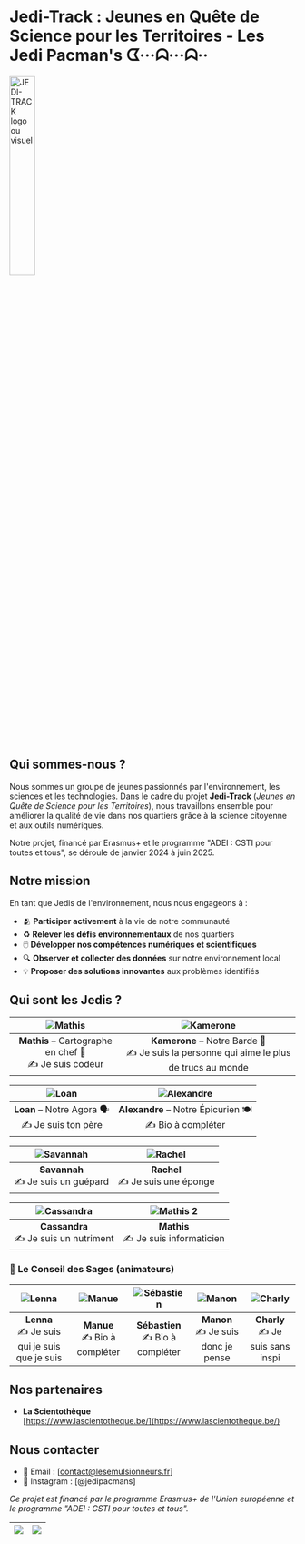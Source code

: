# Jedi-Track : Jeunes en Quête de Science pour les Territoires - Les Jedi Pacman's ᗧ···ᗣ···ᗣ··
<img src="https://github.com/Man-BAL/jedi-track.github.io/blob/patch-1/Images/JEDI-TRACK%20(2).png" alt="JEDI-TRACK logo ou visuel" width="30%">

## Qui sommes-nous ?

Nous sommes un groupe de jeunes passionnés par l'environnement, les sciences et les technologies. Dans le cadre du projet **Jedi-Track** (*Jeunes en Quête de Science pour les Territoires*), nous travaillons ensemble pour améliorer la qualité de vie dans nos quartiers grâce à la science citoyenne et aux outils numériques.

Notre projet, financé par Erasmus+ et le programme "ADEI : CSTI pour toutes et tous", se déroule de janvier 2024 à juin 2025.

## Notre mission

En tant que Jedis de l'environnement, nous nous engageons à :

- 🫂 **Participer activement** à la vie de notre communauté
- ♻️ **Relever les défis environnementaux** de nos quartiers
- 🖱️ **Développer nos compétences numériques et scientifiques**
- 🔍 **Observer et collecter des données** sur notre environnement local
- 💡 **Proposer des solutions innovantes** aux problèmes identifiés

## Qui sont les Jedis ?

| ![Mathis](https://github.com/Man-BAL/jedi-track.github.io/blob/patch-1/Trombinoscope/Mathis.png?raw=true) | ![Kamerone](https://github.com/Man-BAL/jedi-track.github.io/blob/patch-1/Trombinoscope/Kamerone.png?raw=true) |
|:-----------------------------------------------------------------------------------------------------------:|:---------------------------------------------------------------------------------------------------------------:|
| **Mathis** – Cartographe en chef 🧭  <br>✍️ Je suis codeur | **Kamerone** – Notre Barde 🎤<br>✍️ Je suis la personne qui aime le plus de trucs au monde |

| ![Loan](https://github.com/Man-BAL/jedi-track.github.io/blob/patch-1/Trombinoscope/Loan.png?raw=true) | ![Alexandre](https://github.com/Man-BAL/jedi-track.github.io/blob/patch-1/Trombinoscope/Alexandre.png?raw=true) |
|:----------------------------------------------------------------------------------------------------:|:---------------------------------------------------------------------------------------------------------------:|
| **Loan** – Notre Agora 🗣️<br>✍️ Je suis ton père | **Alexandre** – Notre Épicurien 🍽️<br>✍️ Bio à compléter |

| ![Savannah](https://github.com/Man-BAL/jedi-track.github.io/blob/patch-1/Trombinoscope/Savannah.png?raw=true) | ![Rachel](https://github.com/Man-BAL/jedi-track.github.io/blob/patch-1/Trombinoscope/Rachel.png?raw=true) |
|:--------------------------------------------------------------------------------------------------------------:|:-----------------------------------------------------------------------------------------------------------:|
| **Savannah** <br>✍️ Je suis un guépard | **Rachel** <br>✍️ Je suis une éponge |

| ![Cassandra](https://github.com/Man-BAL/jedi-track.github.io/blob/patch-1/Trombinoscope/Cassandra.png?raw=true) | ![Mathis 2](https://github.com/Man-BAL/jedi-track.github.io/blob/patch-1/Trombinoscope/Mathis_2.png?raw=true) |
|:---------------------------------------------------------------------------------------------------------------:|:--------------------------------------------------------------------------------------------------------------:|
| **Cassandra** <br>✍️ Je suis un nutriment | **Mathis** <br>✍️ Je suis informaticien |

### 🧙 Le Conseil des Sages (animateurs)

| ![Lenna](https://github.com/Man-BAL/jedi-track.github.io/blob/patch-1/Trombinoscope/Lenna.png?raw=true) | ![Manue](https://github.com/Man-BAL/jedi-track.github.io/blob/patch-1/Trombinoscope/Manue.png?raw=true) | ![Sébastien](https://github.com/Man-BAL/jedi-track.github.io/blob/patch-1/Trombinoscope/S%C3%A9bastien.png?raw=true) | ![Manon](https://github.com/Man-BAL/jedi-track.github.io/blob/patch-1/Trombinoscope/Manon.png?raw=true) | ![Charly](https://github.com/Man-BAL/jedi-track.github.io/blob/patch-1/Trombinoscope/Charly.png?raw=true) |
|:--------------------------------------------------------------------------------------------------------:|:----------------------------------------------------------------------------------------------------------:|:----------------------------------------------------------------------------------------------------------------------:|:--------------------------------------------------------------------------------------------------------:|:----------------------------------------------------------------------------------------------------------:|
| **Lenna** <br>✍️ Je suis qui je suis que je suis | **Manue** <br>✍️ Bio à compléter | **Sébastien** <br>✍️ Bio à compléter | **Manon** <br>✍️ Je suis donc je pense | **Charly** <br>✍️ Je suis sans inspi |


## Nos partenaires

- **La Scientothèque**  
  [https://www.lascientotheque.be/](https://www.lascientotheque.be/)  

## Nous contacter

- 📧 Email : [contact@lesemulsionneurs.fr]
- 📱 Instagram : [@jedipacmans]

*Ce projet est financé par le programme Erasmus+ de l'Union européenne et le programme "ADEI : CSTI pour toutes et tous".*

| ![](https://www.erasmusplus-fr.be/fileadmin/_processed_/a/a/csm_FR_Cofinance_par_l_Union_europeenne_PANTONE_f492e64842.png) | ![](https://www.agenda-2030.fr/IMG/jpg/logo_na_horiz_quadri_2019.jpg) |
|:-------------------------------------------------------------------------------------------------------------------------------------:|:----------------------------------------------------------------------------------:|
